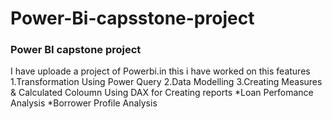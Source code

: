 # Power-Bi-capsstone-project

### Power BI capstone project

I have uploade a project  of Powerbi.in this i have worked on this features
1.Transformation Using Power Query
2.Data Modelling
3.Creating Measures & Calculated Coloumn Using DAX
for Creating reports
*Loan Perfomance Analysis
*Borrower Profile Analysis
